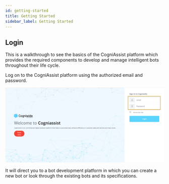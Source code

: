```yaml
---
id: getting-started  
title: Getting Started
sidebar_label: Getting Started
---
```



## Login

This is a walkthrough to see the basics of the CogniAssist platform which provides the required components to develop and manage intelligent bots throughout their life cycle.

Log on to the CogniAssist platform using the authorized email and password.

![](assets\Login.png) 

It will direct you to a bot development platform in which you can create a new bot or look through the existing bots and its specifications.

